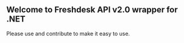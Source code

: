 ## Welcome to Freshdesk API v2.0 wrapper for .NET

Please use and contribute to make it easy to use.
